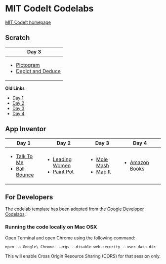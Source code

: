 # MIT CodeIt Codelabs
[MIT CodeIt homepage](http://codeit.mit.edu/)

## Scratch

| Day 3 |
| --- |
| <ul><li>[Pictogram](https://mitcodeit.github.io/scratch/codelabs/pictogram/)</li><li>[Depict and Deduce](https://mitcodeit.github.io/scratch/codelabs/depict-and-deduce/)</li></ul> |

**Old Links**
 - [Day 1](https://mitcodeit.github.io/scratch/day1/)
 - [Day 2](https://mitcodeit.github.io/scratch/day2/)
 - [Day 3](https://mitcodeit.github.io/scratch/day3/)
 - [Day 4](https://mitcodeit.github.io/scratch/day4/)

## App Inventor
| Day 1 | Day 2 | Day 3 | Day 4 |
| --- | --- | --- | --- |
| <ul><li>[Talk To Me](https://mitcodeit.github.io/appinventor/codelabs/talk-to-me/)</li><li>[Ball Bounce](https://mitcodeit.github.io/appinventor/codelabs/ball-bounce/)</li></ul> | <ul><li>[Leading Women](https://mitcodeit.github.io/appinventor/codelabs/leading-women/)</li><li>[Paint Pot](https://mitcodeit.github.io/appinventor/codelabs/paint-pot/)</li></ul> | <ul><li>[Mole Mash](https://mitcodeit.github.io/appinventor/codelabs/mole-mash/)</li><li>[Map It](https://mitcodeit.github.io/appinventor/codelabs/map-it/)</li></ul> | <ul><li>[Amazon Books](https://mitcodeit.github.io/appinventor/codelabs/amazon-books/)</li> |

## For Developers

The codelab template has been adopted from the [Google Developer Codelabs](https://codelabs.developers.google.com).

### Running the code locally on Mac OSX
Open Terminal and open Chrome using the following command:
```
open -a Google\ Chrome --args --disable-web-security --user-data-dir
```

This will enable Cross Origin Resource Sharing (CORS) for that session only.
